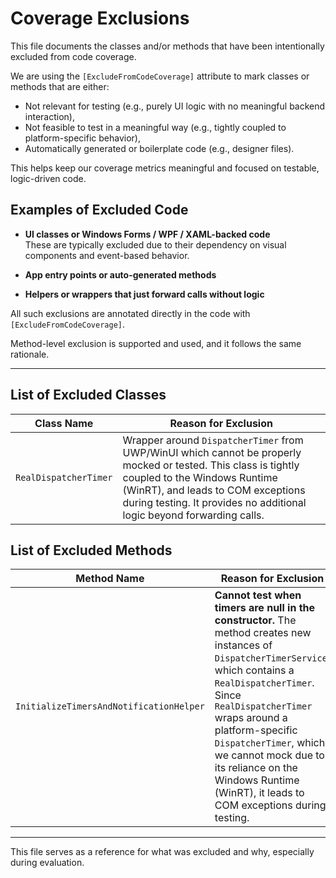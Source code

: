 # Coverage Exclusions

This file documents the classes and/or methods that have been intentionally excluded from code coverage.

We are using the `[ExcludeFromCodeCoverage]` attribute to mark classes or methods that are either:

- Not relevant for testing (e.g., purely UI logic with no meaningful backend interaction),
- Not feasible to test in a meaningful way (e.g., tightly coupled to platform-specific behavior),
- Automatically generated or boilerplate code (e.g., designer files).

This helps keep our coverage metrics meaningful and focused on testable, logic-driven code.

## Examples of Excluded Code

- **UI classes or Windows Forms / WPF / XAML-backed code**  
  These are typically excluded due to their dependency on visual components and event-based behavior.

- **App entry points or auto-generated methods**

- **Helpers or wrappers that just forward calls without logic**

All such exclusions are annotated directly in the code with `[ExcludeFromCodeCoverage]`.

Method-level exclusion is supported and used, and it follows the same rationale.

---

## List of Excluded Classes

| Class Name                            | Reason for Exclusion                                                                                   |
|--------------------------------------|--------------------------------------------------------------------------------------------------------|
| `RealDispatcherTimer`                | Wrapper around `DispatcherTimer` from UWP/WinUI which cannot be properly mocked or tested. This class is tightly coupled to the Windows Runtime (WinRT), and leads to COM exceptions during testing. It provides no additional logic beyond forwarding calls. |

## List of Excluded Methods

| Method Name                             | Reason for Exclusion                                                                                   |
|-----------------------------------------|--------------------------------------------------------------------------------------------------------|
| `InitializeTimersAndNotificationHelper`  | **Cannot test when timers are null in the constructor.** The method creates new instances of `DispatcherTimerService`, which contains a `RealDispatcherTimer`. Since `RealDispatcherTimer` wraps around a platform-specific `DispatcherTimer`, which we cannot mock due to its reliance on the Windows Runtime (WinRT), it leads to COM exceptions during testing. |

---

This file serves as a reference for what was excluded and why, especially during evaluation.
